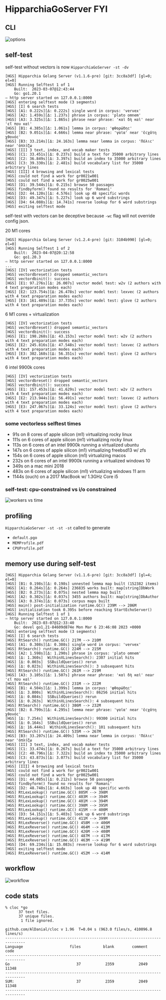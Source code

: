 
# HipparchiaGoServer FYI

## CLI

![options](../gitimg/hgscli.png)

## self-test

self-test without vectors is now `HipparchiaGoServer -st -dv`

``` 
[HGS] Hipparchia Golang Server (v1.1.6-pre) [git: 3cc8a3df] [gl=0; el=0]
[HGS] Running Selftest 1 of 1
	Built:	2023-03-07@12:43:44
	Go:	go1.20.1
⇨ http server started on 127.0.0.1:8000
[HGS] entering selftest mode (3 segments)
[HGS] [I] 6 search tests
[HGS] [A1: 0.222s][Δ: 0.222s] single word in corpus: 'vervex'
[HGS] [A2: 1.459s][Δ: 1.237s] phrase in corpus: 'plato omnem'
[HGS] [A3: 3.325s][Δ: 1.865s] phrase near phrase: 'καὶ δὴ καὶ' near 'εἴ που καὶ'
[HGS] [B1: 4.385s][Δ: 1.061s] lemma in corpus: 'φθορώδηϲ'
[HGS] [B2: 9.051s][Δ: 4.666s] lemma near phrase: 'γαῖα' near 'ἐϲχάτη χθονόϲ'
[HGS] [B3: 33.214s][Δ: 24.163s] lemma near lemma in corpus: 'Πόλιϲ' near 'ὁπλίζω
[HGS] [II] 3 text, index, and vocab maker tests
[HGS] [C1: 33.451s][Δ: 0.237s] build a text for 35000 arbitrary lines
[HGS] [C2: 36.849s][Δ: 3.397s] build an index to 35000 arbitrary lines
[HGS] [C3: 39.330s][Δ: 2.481s] build vocabulary list for 35000 arbitrary lines
[HGS] [III] 4 browsing and lexical tests
[HGS] could not find a work for gr0021w001
[HGS] could not find a work for gr0025w001
[HGS] [D1: 39.544s][Δ: 0.215s] browse 50 passages
[HGS] findbyform() found no results for 'Romani'
[HGS] [D2: 44.120s][Δ: 4.576s] look up 48 specific words
[HGS] [D3: 49.347s][Δ: 5.227s] look up 6 word substrings
[HGS] [D4: 64.088s][Δ: 14.741s] reverse lookup for 6 word substrings
[HGS] exiting selftest mode
```

self-test with vectors can be deceptive because `-wc` flag will not override config json.

20 M1 cores
```
[HGS] Hipparchia Golang Server (v1.2.4-pre) [git: 3104b990] [gl=0; el=0]
[HGS] Running Selftest 1 of 2
	Built:	2023-04-07@20:12:58
	Go:	go1.20.3
⇨ http server started on 127.0.0.1:8000
...
[HGS] [IV] vectorization tests
[HGS] vectordbreset() dropped semantic_vectors
[HGS] vectordbinit(): success
[HGS] [E1: 97.276s][Δ: 26.007s] vector model test: w2v (2 authors with 4 text preparation modes each)
[HGS] [E2: 123.754s][Δ: 26.478s] vector model test: lexvec (2 authors with 4 text preparation modes each)
[HGS] [E3: 161.489s][Δ: 37.735s] vector model test: glove (2 authors with 4 text preparation modes each)

```
6 M1 cores + virtualization

```
[HGS] [IV] vectorization tests
[HGS] vectordbreset() dropped semantic_vectors
[HGS] vectordbinit(): success
[HGS] [E1: 198.268s][Δ: 43.153s] vector model test: w2v (2 authors with 4 text preparation modes each)
[HGS] [E2: 245.816s][Δ: 47.548s] vector model test: lexvec (2 authors with 4 text preparation modes each)
[HGS] [E3: 302.168s][Δ: 56.351s] vector model test: glove (2 authors with 4 text preparation modes each)
```

6 intel 9900k cores 
```
[HGS] [IV] vectorization tests
[HGS] vectordbreset() dropped semantic_vectors
[HGS] vectordbinit(): success
[HGS] [E1: 157.453s][Δ: 41.629s] vector model test: w2v (2 authors with 4 text preparation modes each)
[HGS] [E2: 213.944s][Δ: 56.491s] vector model test: lexvec (2 authors with 4 text preparation modes each)
[HGS] [E3: 247.067s][Δ: 33.124s] vector model test: glove (2 authors with 4 text preparation modes each)
```


### some vectorless selftest times

* 91s on 8 cores of apple silicon (m1) virtualizing rocky linux
* 111s on 6 cores of apple silicon (m1) virtualizing rocky linux
* 113s on 6 cores of an intel 9900k running a virtualized ubuntu
* 147s on 6 cores of apple silicon (m1) virtualizing freebsd13 w/ zfs
* 154s on 6 cores of apple silicon (m1) virtualizing macos
* 232s on 6 cores of an intel 9900k running a virtualized windows 10
* 349s on a mac mini 2018
* 483s on 6 cores of apple silicon (m1) virtualizing windows 11 arm
* 1144s (ouch) on a 2017 MacBook w/ 1.3GHz Core i5

### self-test: cpu-constrained vs i/o constrained

![workers vs time](../gitimg/workers_vs_time.png)

## profiling

`HipparchiaGoServer -st -st -st` called to generate
* `default.pgo`
* `MEMProfile.pdf`
* `CPUProfile.pdf` 

## memory use during self-test

``` 
[HGS] Hipparchia Golang Server (v1.1.6-pre) [git: 3cc8a3df] [gl=4; el=0]
[HGS] [B1: 0.198s][Δ: 0.198s] unnested lemma map built (152382 items)
[HGS] [A1: 0.264s][Δ: 0.264s] 236835 works built: map[string]DbWork
[HGS] [B2: 0.273s][Δ: 0.075s] nested lemma map built
[HGS] [A2: 0.302s][Δ: 0.037s] 3455 authors built: map[string]DbAuthor
[HGS] [A3: 0.374s][Δ: 0.073s] corpus maps built
[HGS] main() post-initialization runtime.GC() 239M --> 206M
[HGS] initialization took 0.395s before reaching StartEchoServer()
[HGS] Running Selftest 1 of 1
⇨ http server started on 127.0.0.1:8000
	Built:	2023-03-07@12:33:40
	Go:	devel go1.21-84609d874e Mon Mar 6 23:46:08 2023 +0000
[HGS] entering selftest mode (3 segments)
[HGS] [I] 6 search tests
[HGS] RtSearch() runtime.GC() 217M --> 210M
[HGS] [A1: 0.308s][Δ: 0.308s] single word in corpus: 'vervex'
[HGS] RtSearch() runtime.GC() 224M --> 215M
[HGS] [A2: 1.598s][Δ: 1.290s] phrase in corpus: 'plato omnem'
[HGS] [Δ: 1.360s]  WithinXLinesSearch(): 2307 initial hits
[HGS] [Δ: 0.003s]  SSBuildQueries() rerun
[HGS] [Δ: 0.023s]  WithinXLinesSearch(): 3 subsequent hits
[HGS] RtSearch() runtime.GC() 261M --> 219M
[HGS] [A3: 3.105s][Δ: 1.507s] phrase near phrase: 'καὶ δὴ καὶ' near 'εἴ που καὶ'
[HGS] RtSearch() runtime.GC() 231M --> 222M
[HGS] [B1: 4.504s][Δ: 1.399s] lemma in corpus: 'φθορώδηϲ'
[HGS] [Δ: 3.800s]  WithinXLinesSearch(): 86256 initial hits
[HGS] [Δ: 0.084s]  SSBuildQueries() rerun
[HGS] [Δ: 0.263s]  WithinXLinesSearch(): 4 subsequent hits
[HGS] RtSearch() runtime.GC() 386M --> 232M
[HGS] [B2: 8.799s][Δ: 4.295s] lemma near phrase: 'γαῖα' near 'ἐϲχάτη χθονόϲ'
[HGS] [Δ: 7.254s]  WithinXLinesSearch(): 99300 initial hits
[HGS] [Δ: 0.164s]  SSBuildQueries() rerun
[HGS] [Δ: 16.444s]  WithinXLinesSearch(): 101 subsequent hits
[HGS] RtSearch() runtime.GC() 535M --> 267M
[HGS] [B3: 33.207s][Δ: 24.409s] lemma near lemma in corpus: 'Πόλιϲ' near 'ὁπλίζω
[HGS] [II] 3 text, index, and vocab maker tests
[HGS] [C1: 33.474s][Δ: 0.267s] build a text for 35000 arbitrary lines
[HGS] [C2: 40.796s][Δ: 7.322s] build an index to 35000 arbitrary lines
[HGS] [C3: 43.873s][Δ: 3.077s] build vocabulary list for 35000 arbitrary lines
[HGS] [III] 4 browsing and lexical tests
[HGS] could not find a work for gr0021w001
[HGS] could not find a work for gr0025w001
[HGS] [D1: 44.085s][Δ: 0.212s] browse 50 passages
[HGS] findbyform() found no results for 'Romani'
[HGS] [D2: 48.748s][Δ: 4.663s] look up 48 specific words
[HGS] RtLexLookup() runtime.GC() 805M --> 398M
[HGS] RtLexLookup() runtime.GC() 403M --> 394M
[HGS] RtLexLookup() runtime.GC() 401M --> 394M
[HGS] RtLexLookup() runtime.GC() 398M --> 395M
[HGS] RtLexLookup() runtime.GC() 415M --> 400M
[HGS] [D3: 54.151s][Δ: 5.403s] look up 6 word substrings
[HGS] RtLexLookup() runtime.GC() 411M --> 399M
[HGS] RtLexReverse() runtime.GC() 458M --> 406M
[HGS] RtLexReverse() runtime.GC() 464M --> 413M
[HGS] RtLexReverse() runtime.GC() 426M --> 408M
[HGS] RtLexReverse() runtime.GC() 487M --> 417M
[HGS] RtLexReverse() runtime.GC() 463M --> 419M
[HGS] [D4: 69.234s][Δ: 15.083s] reverse lookup for 6 word substrings
[HGS] exiting selftest mode
[HGS] RtLexReverse() runtime.GC() 452M --> 414M
```

## workflow

![workflow](../gitimg/hipparchia_workflow.svg)

## code stats

```
% cloc *go
      37 text files.
      37 unique files.                              
       1 file ignored.

github.com/AlDanial/cloc v 1.96  T=0.04 s (963.0 files/s, 410096.8 lines/s)
-------------------------------------------------------------------------------
Language                     files          blank        comment           code
-------------------------------------------------------------------------------
Go                              37           2359           2049          11348
-------------------------------------------------------------------------------
SUM:                            37           2359           2049          11348
-------------------------------------------------------------------------------

```